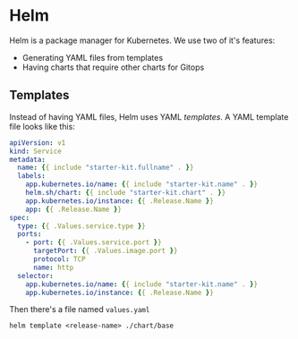 # Helm

Helm is a package manager for Kubernetes. We use two of it's features:

- Generating YAML files from templates
- Having charts that require other charts for Gitops

## Templates

Instead of having YAML files, Helm uses YAML _templates_.  A YAML template file looks like this:

```yaml
apiVersion: v1
kind: Service
metadata:
  name: {{ include "starter-kit.fullname" . }}
  labels:
    app.kubernetes.io/name: {{ include "starter-kit.name" . }}
    helm.sh/chart: {{ include "starter-kit.chart" . }}
    app.kubernetes.io/instance: {{ .Release.Name }}
    app: {{ .Release.Name }}
spec:
  type: {{ .Values.service.type }}
  ports:
    - port: {{ .Values.service.port }}
      targetPort: {{ .Values.image.port }}
      protocol: TCP
      name: http
  selector:
    app.kubernetes.io/name: {{ include "starter-kit.name" . }}
    app.kubernetes.io/instance: {{ .Release.Name }}
```

Then there's a file named `values.yaml`

```
helm template <release-name> ./chart/base
```
